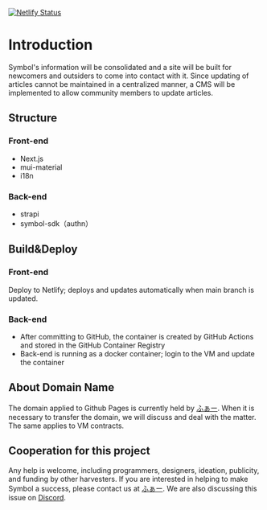 [![Netlify Status](https://api.netlify.com/api/v1/badges/60b824ed-16b6-4b84-a783-086c0e3e2fb5/deploy-status)](https://app.netlify.com/sites/symbol-web/deploys)

# Introduction

Symbol's information will be consolidated and a site will be built for newcomers and outsiders to come into contact with it.
Since updating of articles cannot be maintained in a centralized manner, a CMS will be implemented to allow community members to update articles.

## Structure

### Front-end

- Next.js
- mui-material
- i18n

### Back-end

- strapi
- symbol-sdk（authn）

## Build&Deploy

### Front-end

Deploy to Netlify; deploys and updates automatically when main branch is updated.

### Back-end

- After committing to GitHub, the container is created by GitHub Actions and stored in the GitHub Container Registry
- Back-end is running as a docker container; login to the VM and update the container

## About Domain Name

The domain applied to Github Pages is currently held by [ふぁー](https://twitter.com/faunsu19000/photo).
When it is necessary to transfer the domain, we will discuss and deal with the matter.
The same applies to VM contracts.

## Cooperation for this project

Any help is welcome, including programmers, designers, ideation, publicity, and funding by other harvesters.
If you are interested in helping to make Symbol a success, please contact us at [ふぁー](https://twitter.com/faunsu19000/photo).
We are also discussing this issue on [Discord](https://discord.com/channels/856325968096133191/999479496845561946).
